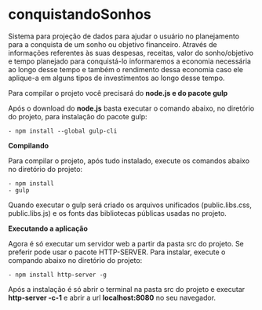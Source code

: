 # conquistandoSonhos

Sistema para projeção de dados para ajudar o usuário no planejamento para a conquista de um sonho ou objetivo financeiro. Através de informações referentes às suas despesas, receitas, valor do sonho/objetivo e tempo planejado para conquistá-lo informaremos a economia necessária ao longo desse tempo e também o rendimento dessa economia caso ele aplique-a em alguns tipos de investimentos ao longo desse tempo.  

Para compilar o projeto você precisará do **node.js e do pacote gulp**

Após o download do **node.js** basta executar o comando abaixo, no diretório do projeto, para instalação do pacote gulp: 

	- npm install --global gulp-cli
	
	
**Compilando**

Para compilar o projeto, após tudo instalado, execute os comandos abaixo no diretório do projeto:

	- npm install
	- gulp
	
Quando executar o gulp será criado os arquivos unificados (public.libs.css, public.libs.js) e os fonts das bibliotecas públicas usadas no projeto.

**Executando a aplicação**

Agora é só executar um servidor web a partir da pasta src do projeto. 
Se preferir pode usar o pacote HTTP-SERVER. 
Para instalar, execute o compando abaixo no diretório do projeto: 

	- npm install http-server -g
	
Após a instalação é só abrir o terminal na pasta src do projeto e executar **http-server -c-1** e abrir a url **localhost:8080** no seu navegador.


